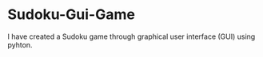 # Sudoku-Gui-Game

I have created a Sudoku game through graphical user interface (GUI) using pyhton.
